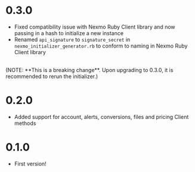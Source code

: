 # 0.3.0

* Fixed compatibility issue with Nexmo Ruby Client library and now passing in a hash to initialize a new instance
* Renamed `api_signature` to `signature_secret` in `nexmo_initializer_generator.rb` to conform to naming in Nexmo Ruby Client library
<br>
(NOTE: **This is a breaking change**. Upon upgrading to 0.3.0, it is recommended to rerun the initializer.)

# 0.2.0

* Added support for account, alerts, conversions, files and pricing Client methods 

# 0.1.0

* First version!